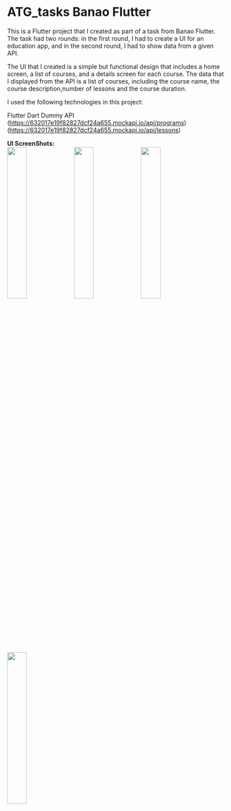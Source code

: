 # ATG_tasks Banao Flutter


This is a Flutter project that I created as part of a task from Banao Flutter. The task had two rounds: in the first round, I had to create a UI for an education app, and in the second round, I had to show data from a given API.

The UI that I created is a simple but functional design that includes a home screen, a list of courses, and a details screen for each course. The data that I displayed from the API is a list of courses, including the course name, the course description,number of lessons and the course duration.

I used the following technologies in this project:

Flutter
Dart
Dummy API
(https://632017e19f82827dcf24a655.mockapi.io/api/programs)
(https://632017e19f82827dcf24a655.mockapi.io/api/lessons)


<b>UI ScreenShots:</b></br>
<img src="https://github.com/Abhishekbagdiya01/UI-task/blob/master/screenshots/screenshot1.png" width=30% height=30%/>
<img src="https://github.com/Abhishekbagdiya01/UI-task/blob/master/screenshots/screen_rec.gif" width=30% height=30%/>
<img src="https://github.com/Abhishekbagdiya01/UI-task/blob/master/screenshots/screenshot2.png" width=30% height=30%/>
<img src="https://github.com/Abhishekbagdiya01/UI-task/blob/master/screenshots/screenshot3.png" width=30% height=30%/>
